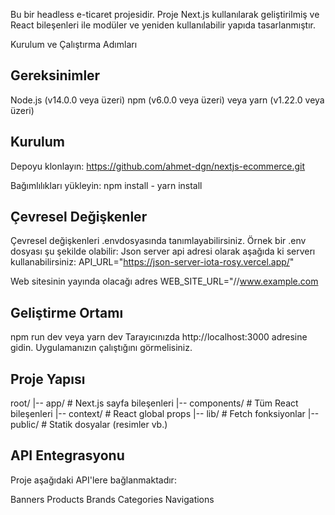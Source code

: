 Bu bir headless e-ticaret projesidir. Proje Next.js kullanılarak geliştirilmiş ve React bileşenleri ile modüler ve yeniden kullanılabilir yapıda tasarlanmıştır.

Kurulum ve Çalıştırma Adımları

## Gereksinimler

Node.js (v14.0.0 veya üzeri)
npm (v6.0.0 veya üzeri) veya yarn (v1.22.0 veya üzeri)

## Kurulum

Depoyu klonlayın:
https://github.com/ahmet-dgn/nextjs-ecommerce.git

Bağımlılıkları yükleyin:
npm install - yarn install

## Çevresel Değişkenler

Çevresel değişkenleri .envdosyasında tanımlayabilirsiniz. Örnek bir .env dosyası şu şekilde olabilir:
Json server api adresi olarak aşağıda ki serverı kullanabilirsiniz:
API_URL="https://json-server-iota-rosy.vercel.app/"

Web sitesinin yayında olacağı adres
WEB_SITE_URL="//www.example.com

## Geliştirme Ortamı

npm run dev veya yarn dev
Tarayıcınızda http://localhost:3000 adresine gidin. Uygulamanızın çalıştığını görmelisiniz.

## Proje Yapısı

root/
|-- app/ # Next.js sayfa bileşenleri
|-- components/ # Tüm React bileşenleri
|-- context/ # React global props
|-- lib/ # Fetch fonksiyonlar
|-- public/ # Statik dosyalar (resimler vb.)

## API Entegrasyonu

Proje aşağıdaki API'lere bağlanmaktadır:

Banners
Products
Brands
Categories
Navigations
